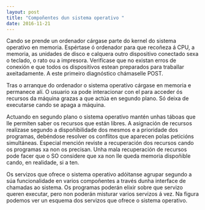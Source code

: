 ```yaml
---
layout: post
title: "Compoñentes dun sistema operativo "
date: 2016-11-21
---
```



Cando se prende un ordenador cárgase parte do kernel do  sistema operativo en memoria. Espértase ó ordenador para que recoñeza á CPU, a memoria, as unidades de disco e calquera outro dispositivo conectado sexa o teclado, o rato ou a impresora. Verifícase que no existan erros de conexión e que todos os dispositivos estean preparados para traballar axeitadamente. A este primeiro diagnóstico chámaselle POST.

Tras o arranque do ordenador o sistema operativo cárgase en memoria e permanece alí. O usuario xa pode interacionar con el para acceder ós recursos da máquina grazas a que actúa en segundo plano. Só deixa de executarse cando se apaga a máquina.

Actuando en segundo plano o sistema operativo mantén unhas táboas que lle permiten saber os recursos que están libres.  A asignación de recursos realízase segundo a dispoñibilidade dos mesmos e a prioridade dos programas, debéndose resolver os conflitos que aparecen polas peticións simultáneas. Especial mención reviste a recuperación dos recursos cando os programas xa non os precisan. Unha mala recuperación de recursos pode facer que o SO considere que xa non lle queda memoria dispoñible cando, en realidade, si a ten.

Os servizos que ofrece o sistema operativo adóitanse agrupar segundo a súa funcionalidade en varios compoñentes a través dunha interface de chamadas ao sistema. Os programas poderán elixir sobre que servizo queren executar, pero non poderán misturar varios servizos á vez. Na figura podemos ver un esquema dos servizos que ofrece o sistema operativo.
